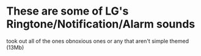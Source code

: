 These are some of LG's Ringtone/Notification/Alarm sounds
=========================================================

took out all of the ones obnoxious ones or any that aren't simple themed (13Mb)
